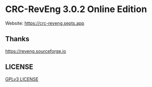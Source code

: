 # CRC-RevEng 3.0.2 Online Edition

Website: <https://crc-reveng.septs.app>

## Thanks

<https://reveng.sourceforge.io>

## LICENSE

[GPLv3 LICENSE](LICENSE)
